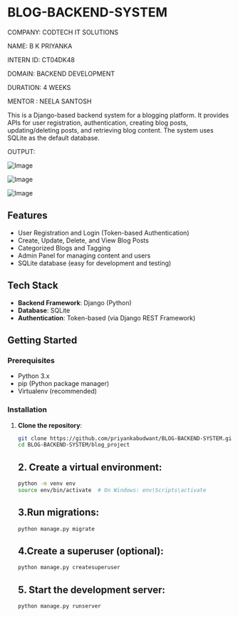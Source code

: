 # BLOG-BACKEND-SYSTEM

COMPANY: CODTECH IT SOLUTIONS

NAME: B K PRIYANKA

INTERN ID: CT04DK48

DOMAIN: BACKEND DEVELOPMENT

DURATION: 4 WEEKS

MENTOR : NEELA SANTOSH

This is a Django-based backend system for a blogging platform. It provides APIs for user registration, authentication, creating blog posts, updating/deleting posts, and retrieving blog content. The system uses SQLite as the default database.

OUTPUT:

![Image](https://github.com/user-attachments/assets/f0fbc5a4-6ed5-46b9-ab58-756c9ca2d2fc)

![Image](https://github.com/user-attachments/assets/8666b45d-750b-4f92-a005-949cce9eb778)

![Image](https://github.com/user-attachments/assets/24c9d314-9909-4dc9-99ca-7af1fe1ee8e4)

## Features

- User Registration and Login (Token-based Authentication)
- Create, Update, Delete, and View Blog Posts
- Categorized Blogs and Tagging
- Admin Panel for managing content and users
- SQLite database (easy for development and testing)

## Tech Stack

- **Backend Framework**: Django (Python)
- **Database**: SQLite
- **Authentication**: Token-based (via Django REST Framework)

## Getting Started

### Prerequisites

- Python 3.x
- pip (Python package manager)
- Virtualenv (recommended)

### Installation

1. **Clone the repository**:

   ```bash
   git clone https://github.com/priyankabudwant/BLOG-BACKEND-SYSTEM.git
   cd BLOG-BACKEND-SYSTEM/blog_project
   ```
   ## 2. Create a virtual environment:
    
    ```bash
    python -m venv env
    source env/bin/activate  # On Windows: env\Scripts\activate
    ```
    ## 3.Run migrations:
    ```bash
    python manage.py migrate
    ```
    ## 4.Create a superuser (optional):
   ```bash
   python manage.py createsuperuser
   ```
   ## 5. Start the development server:
    ```bash
    python manage.py runserver
    ```
   

